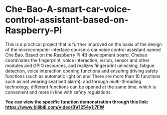 # Che-Bao-A-smart-car-voice-control-assistant-based-on-Raspberry-Pi
This is a practical project that is further improved on the basis of the design of the microcomputer interface course-a car voice control assistant named Che Bao. Based on the Raspberry Pi 4B development board, Chebao coordinates the fingerprint, voice interaction, vision, sensor and other modules and GPIO resources, and realizes fingerprint unlocking, fatigue detection, voice interaction opening functions and ensuring driving safety functions (such as automatic light on and There are more than 16 functions such as not wearing seat belt alarm); and through multi-threading technology, different functions can be opened at the same time, which is convenient and more in line with safety regulations.

**You can view the specific function demonstration through this link: https://www.bilibili.com/video/BV1254y1j7FW**
